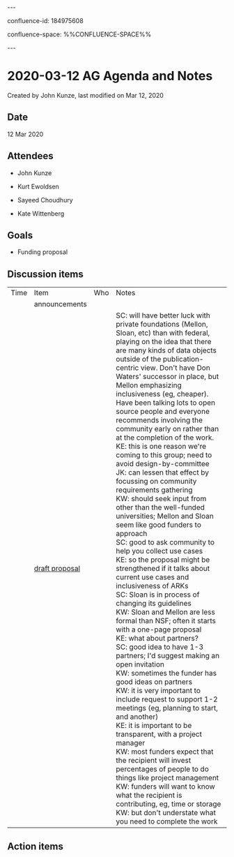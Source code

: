 \---

confluence-id: 184975608

confluence-space: %%CONFLUENCE-SPACE%%

\---

2020-03-12 AG Agenda and Notes
==============================

Created by John Kunze, last modified on Mar 12, 2020

Date
----

12 Mar 2020

Attendees
---------

*   John Kunze
    
*   Kurt Ewoldsen
    
*   Sayeed Choudhury
*   Kate Wittenberg

Goals
-----

*   Funding proposal

Discussion items
----------------

|     |     |     |     |
| --- | --- | --- | --- |
| Time | Item | Who | Notes |
|     | announcements |     |     |
|     | [draft proposal](https://docs.google.com/document/d/1BtNA6RrIjF_Mlif1mlMlhYnRTeSRB1YdUn5AtDOmm_A/edit?ts=5e6286be) |     | SC: will have better luck with private foundations (Mellon, Sloan, etc) than with federal, playing on the idea that there are many kinds of data objects outside of the publication-centric view. Don't have Don Waters' successor in place, but Mellon emphasizing inclusiveness (eg, cheaper). Have been talking lots to open source people and everyone recommends involving the community early on rather than at the completion of the work.  <br>KE: this is one reason we're coming to this group; need to avoid design-by-committee  <br>JK: can lessen that effect by focussing on community requirements gathering  <br>KW: should seek input from other than the well-funded universities; Mellon and Sloan seem like good funders to approach  <br>SC: good to ask community to help you collect use cases  <br>KE: so the proposal might be strengthened if it talks about current use cases and inclusiveness of ARKs  <br>SC: Sloan is in process of changing its guidelines  <br>KW: Sloan and Mellon are less formal than NSF; often it starts with a one-page proposal  <br>KE: what about partners?  <br>SC: good idea to have 1-3 partners; I'd suggest making an open invitation  <br>KW: sometimes the funder has good ideas on partners  <br>KW: it is very important to include request to support 1-2 meetings (eg, planning to start, and another)  <br>KE: it is important to be transparent, with a project manager  <br>KW: most funders expect that the recipient will invest percentages of people to do things like project management  <br>KW: funders will want to know what the recipient is contributing, eg, time or storage  <br>KW: but don't understate what you need to complete the work |

Action items
------------